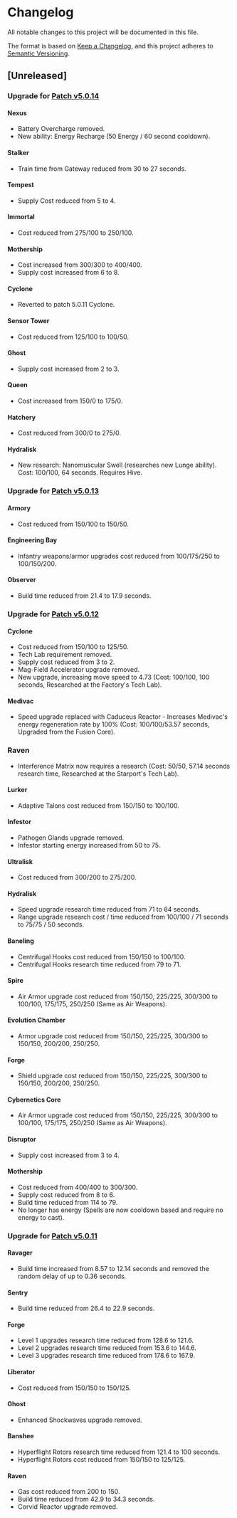# Changelog

All notable changes to this project will be documented in this file.

The format is based on [Keep a Changelog](https://keepachangelog.com/en/1.1.0/),
and this project adheres to [Semantic Versioning](https://semver.org/spec/v2.0.0.html).

## [Unreleased]

### Upgrade for [Patch v5.0.14](https://news.blizzard.com/en-us/article/24162754/starcraft-ii-5-0-14-patch-notes)

#### Nexus
* Battery Overcharge removed.
* New ability: Energy Recharge (50 Energy / 60 second cooldown). 

#### Stalker
* Train time from Gateway reduced from 30 to 27 seconds.

#### Tempest
* Supply Cost reduced from 5 to 4.

#### Immortal
* Cost reduced from 275/100 to 250/100.

#### Mothership
* Cost increased from 300/300 to 400/400.
* Supply cost increased from 6 to 8.

#### Cyclone
* Reverted to patch 5.0.11 Cyclone.

#### Sensor Tower
* Cost reduced from 125/100 to 100/50.

#### Ghost
* Supply cost increased from 2 to 3.

#### Queen
* Cost increased from 150/0 to 175/0.

#### Hatchery
* Cost reduced from 300/0 to 275/0.

#### Hydralisk
* New research: Nanomuscular Swell (researches new Lunge ability). Cost: 100/100, 64 seconds. Requires Hive.

### Upgrade for [Patch v5.0.13](https://news.blizzard.com/en-us/article/24078322/starcraft-ii-5-0-13-patch-notes)

#### Armory
* Cost reduced from 150/100 to 150/50.

#### Engineering Bay
* Infantry weapons/armor upgrades cost reduced from 100/175/250 to 100/150/200.

#### Observer
* Build time reduced from 21.4 to 17.9 seconds.

### Upgrade for [Patch v5.0.12](https://news.blizzard.com/en-us/article/24009150/starcraft-ii-5-0-12-patch-notes)

#### Cyclone
* Cost reduced from 150/100 to 125/50.
* Tech Lab requirement removed.
* Supply cost reduced from 3 to 2.
* Mag-Field Accelerator upgrade removed.
* New upgrade, increasing move speed to 4.73 (Cost: 100/100, 100 seconds, Researched at the Factory's Tech Lab).

#### Medivac
* Speed upgrade replaced with Caduceus Reactor - Increases Medivac's energy regeneration rate by 100% (Cost: 100/100/53.57 seconds, Upgraded from the Fusion Core).

### Raven
* Interference Matrix now requires a research (Cost: 50/50, 57.14 seconds research time, Researched at the Starport's Tech Lab).

#### Lurker
* Adaptive Talons cost reduced from 150/150 to 100/100.

#### Infestor
* Pathogen Glands upgrade removed.
* Infestor starting energy increased from 50 to 75.

#### Ultralisk
* Cost reduced from 300/200 to 275/200.

#### Hydralisk
* Speed upgrade research time reduced from 71 to 64 seconds.
* Range upgrade research cost / time reduced from 100/100 / 71 seconds to 75/75 / 50 seconds.

#### Baneling
* Centrifugal Hooks cost reduced from 150/150 to 100/100.
* Centrifugal Hooks research time reduced from 79 to 71.

#### Spire
* Air Armor upgrade cost reduced from 150/150, 225/225, 300/300 to 100/100, 175/175, 250/250 (Same as Air Weapons).

#### Evolution Chamber
* Armor upgrade cost reduced from 150/150, 225/225, 300/300 to 150/150, 200/200, 250/250.

#### Forge
* Shield upgrade cost reduced from 150/150, 225/225, 300/300 to 150/150, 200/200, 250/250.

#### Cybernetics Core
* Air Armor upgrade cost reduced from 150/150, 225/225, 300/300 to 100/100, 175/175, 250/250 (Same as Air Weapons).

#### Disruptor
* Supply cost increased from 3 to 4.

#### Mothership
* Cost reduced from 400/400 to 300/300.
* Supply cost reduced from 8 to 6.
* Build time reduced from 114 to 79.
* No longer has energy (Spells are now cooldown based and require no energy to cast).

### Upgrade for [Patch v5.0.11](https://news.blizzard.com/en-us/article/23893118/starcraft-ii-5-0-11-patch-notes)

#### Ravager
* Build time increased from 8.57 to 12.14 seconds and removed the random delay of up to 0.36 seconds.

#### Sentry
* Build time reduced from 26.4 to 22.9 seconds.

#### Forge
* Level 1 upgrades research time reduced from 128.6 to 121.6.
* Level 2 upgrades research time reduced from 153.6 to 144.6.
* Level 3 upgrades research time reduced from 178.6 to 167.9.

#### Liberator
* Cost reduced from 150/150 to 150/125.

#### Ghost
* Enhanced Shockwaves upgrade removed.

#### Banshee
* Hyperflight Rotors research time reduced from 121.4 to 100 seconds.
* Hyperflight Rotors cost reduced from 150/150 to 125/125.

#### Raven
* Gas cost reduced from 200 to 150.
* Build time reduced from 42.9 to 34.3 seconds.
* Corvid Reactor upgrade removed.
